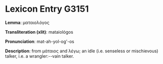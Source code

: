 # Lexicon Entry G3151

**Lemma**: ματαιολόγος

**Transliteration (xlit)**: mataiológos

**Pronunciation**: mat-ah-yol-og'-os

**Description**:
from μάταιος and λέγω; an idle (i.e. senseless or mischievous) talker, i.e. a wrangler:--vain talker.
